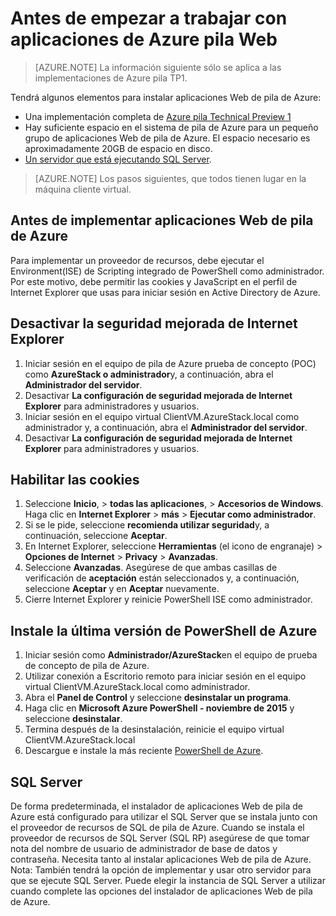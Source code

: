 <properties
    pageTitle="Pila de Azure App servicio Technical Preview 1 antes de empezar | Microsoft Azure"
    description="Pasos para finalizar antes de implementar aplicaciones Web en pila de Azure"
    services="azure-stack"
    documentationCenter=""
    authors="apwestgarth"
    manager="stefsch"
    editor=""/>

<tags
    ms.service="azure-stack"
    ms.workload="app-service"
    ms.tgt_pltfrm="na"
    ms.devlang="na"
    ms.topic="article"
    ms.date="09/26/2016"
    ms.author="anwestg"/>
    
# <a name="before-you-get-started-with-azure-stack-web-apps"></a>Antes de empezar a trabajar con aplicaciones de Azure pila Web

> [AZURE.NOTE] La información siguiente sólo se aplica a las implementaciones de Azure pila TP1.

Tendrá algunos elementos para instalar aplicaciones Web de pila de Azure:

- Una implementación completa de [Azure pila Technical Preview 1](azure-stack-run-powershell-script.md)
- Hay suficiente espacio en el sistema de pila de Azure para un pequeño grupo de aplicaciones Web de pila de Azure.  El espacio necesario es aproximadamente 20GB de espacio en disco.
- [Un servidor que está ejecutando SQL Server](#SQL-Server).

>[AZURE.NOTE] Los pasos siguientes, que todos tienen lugar en la máquina cliente virtual.

## <a name="before-you-deploy-azure-stack-web-apps"></a>Antes de implementar aplicaciones Web de pila de Azure

Para implementar un proveedor de recursos, debe ejecutar el Environment(ISE) de Scripting integrado de PowerShell como administrador. Por este motivo, debe permitir las cookies y JavaScript en el perfil de Internet Explorer que usas para iniciar sesión en Active Directory de Azure.

## <a name="turn-off-internet-explorer-enhanced-security"></a>Desactivar la seguridad mejorada de Internet Explorer

1.  Iniciar sesión en el equipo de pila de Azure prueba de concepto (POC) como **AzureStack o administrador**y, a continuación, abra el **Administrador del servidor**.
2.  Desactivar **La configuración de seguridad mejorada de Internet Explorer** para administradores y usuarios.
3.  Iniciar sesión en el equipo virtual ClientVM.AzureStack.local como administrador y, a continuación, abra el **Administrador del servidor**.
4.  Desactivar **La configuración de seguridad mejorada de Internet Explorer** para administradores y usuarios.

## <a name="enable-cookies"></a>Habilitar las cookies

1.  Seleccione **Inicio**, > **todas las aplicaciones**, > **Accesorios de Windows**. Haga clic en **Internet Explorer** > **más** > **Ejecutar como administrador**.
2.  Si se le pide, seleccione **recomienda utilizar seguridad**y, a continuación, seleccione **Aceptar**.
3.  En Internet Explorer, seleccione **Herramientas** (el icono de engranaje) > **Opciones de Internet** > **Privacy** > **Avanzadas**.
4.  Seleccione **Avanzadas**. Asegúrese de que ambas casillas de verificación de **aceptación** están seleccionados y, a continuación, seleccione **Aceptar** y en **Aceptar** nuevamente.
5.  Cierre Internet Explorer y reinicie PowerShell ISE como administrador.

## <a name="install-the-latest-version-of-azure-powershell"></a>Instale la última versión de PowerShell de Azure

1.  Iniciar sesión como **Administrador/AzureStack**en el equipo de prueba de concepto de pila de Azure.
2.  Utilizar conexión a Escritorio remoto para iniciar sesión en el equipo virtual ClientVM.AzureStack.local como administrador.
3.  Abra el **Panel de Control** y seleccione **desinstalar un programa**. 
4.  Haga clic en **Microsoft Azure PowerShell - noviembre de 2015** y seleccione **desinstalar**.
5.  Termina después de la desinstalación, reinicie el equipo virtual ClientVM.AzureStack.local
6.  Descargue e instale la más reciente [PowerShell de Azure](http://aka.ms/azstackpsh).


## <a name="sql-server"></a>SQL Server

De forma predeterminada, el instalador de aplicaciones Web de pila de Azure está configurado para utilizar el SQL Server que se instala junto con el proveedor de recursos de SQL de pila de Azure. Cuando se instala el proveedor de recursos de SQL Server (SQL RP) asegúrese de que tomar nota del nombre de usuario de administrador de base de datos y contraseña. Necesita tanto al instalar aplicaciones Web de pila de Azure.
Nota: También tendrá la opción de implementar y usar otro servidor para que se ejecute SQL Server. Puede elegir la instancia de SQL Server a utilizar cuando complete las opciones del instalador de aplicaciones Web de pila de Azure.
